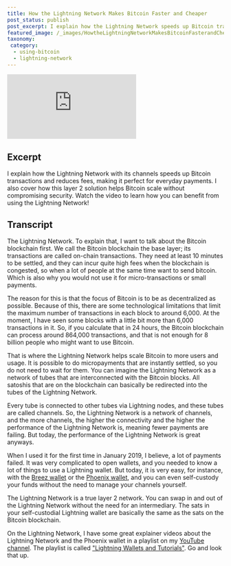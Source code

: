```yaml
---
title: How the Lightning Network Makes Bitcoin Faster and Cheaper
post_status: publish
post_excerpt: I explain how the Lightning Network speeds up Bitcoin transactions and reduces fees.
featured_image: /_images/HowtheLightningNetworkMakesBitcoinFasterandCheaper.jpg
taxonomy:
 category:
  - using-bitcoin
  - lightning-network
---
```


<iframe src="https://player.vimeo.com/video/1021749464?badge=0&amp;autopause=0&amp;player_id=0&amp;app_id=58479" frameborder="0" allow="autoplay; fullscreen; picture-in-picture; clipboard-write; encrypted-media" title="How the Lightning Network Makes Bitcoin Faster and Cheaper"></iframe>

<div style="margin-bottom:30px;"></div>

## Excerpt

I explain how the Lightning Network with its channels speeds up Bitcoin transactions and reduces fees, making it perfect for everyday payments. I also cover how this layer 2 solution helps Bitcoin scale without compromising security. Watch the video to learn how you can benefit from using the Lightning Network!

## Transcript

The Lightning Network. To explain that, I want to talk about the Bitcoin blockchain first. We call the Bitcoin blockchain the base layer; its transactions are called on-chain transactions. They need at least 10 minutes to be settled, and they can incur quite high fees when the blockchain is congested, so when a lot of people at the same time want to send bitcoin. Which is also why you would not use it for micro-transactions or small payments.

The reason for this is that the focus of Bitcoin is to be as decentralized as possible. Because of this, there are some technological limitations that limit the maximum number of transactions in each block to around 6,000. At the moment, I have seen some blocks with a little bit more than 6,000 transactions in it. So, if you calculate that in 24 hours, the Bitcoin blockchain can process around 864,000 transactions, and that is not enough for 8 billion people who might want to use Bitcoin.

That is where the Lightning Network helps scale Bitcoin to more users and usage. It is possible to do micropayments that are instantly settled, so you do not need to wait for them. You can imagine the Lightning Network as a network of tubes that are interconnected with the Bitcoin blocks. All satoshis that are on the blockchain can basically be redirected into the tubes of the Lightning Network.

Every tube is connected to other tubes via Lightning nodes, and these tubes are called channels. So, the Lightning Network is a network of channels, and the more channels, the higher the connectivity and the higher the performance of the Lightning Network is, meaning fewer payments are failing. But today, the performance of the Lightning Network is great anyways.

When I used it for the first time in January 2019, I believe, a lot of payments failed. It was very complicated to open wallets, and you needed to know a lot of things to use a Lightning wallet. But today, it is very easy, for instance, with the [Breez wallet](https://breez.technology) or the [Phoenix wallet](https://phoenix.acinq.co), and you can even self-custody your funds without the need to manage your channels yourself.

The Lightning Network is a true layer 2 network. You can swap in and out of the Lightning Network without the need for an intermediary. The sats in your self-custodial Lightning wallet are basically the same as the sats on the Bitcoin blockchain.

On the Lightning Network, I have some great explainer videos about the Lightning Network and the Phoenix wallet in a playlist on my [YouTube channel](https://www.youtube.com/@anitaposch). The playlist is called ["Lightning Wallets and Tutorials"](https://www.youtube.com/watch?v=chSktrFRN6E&list=PL2zepPkogWouBGH7lRWCOgcSydJkN833x). Go and look that up.

